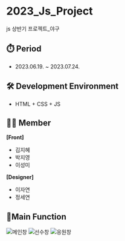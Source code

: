 # 2023_Js_Project
js 상반기 프로젝트_야구
<br>

## ⏱️ Period
- 2023.06.19. ~ 2023.07.24.

## 🛠️ Development Environment
- HTML + CSS + JS

## 🧑‍💻 Member
<b>[Front]</b>
- 김지혜
- 박지영
- 이성미
  
<b>[Designer]</b>
- 이자연
- 정세연

## 🔎Main Function

![메인창](https://github.com/user-attachments/assets/a72616ac-838b-428f-96a2-7aa920b83781)
![선수창](https://github.com/user-attachments/assets/ba05a881-214a-4e82-9955-a93419dc9656)
![응원창](https://github.com/user-attachments/assets/6031480a-ff86-4013-b568-9bcc4e6a2eb1)
